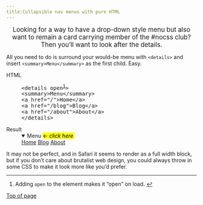 ```yaml
---
title:Collapsible nav menus with pure HTML
---
```

<p align="center"><big itemprop="description">Looking for a way to have a drop-down style menu but also want to remain a card carrying member of the #nocss club? Then you’ll want to look after the details.</big></p>

<p>All you need to do is surround your would-be menu with <code>&lt;details&gt;</code> and insert <code>&lt;summary&gt;<var title="Or something else">Menu</var>&lt;/summary&gt;</code> as the first child. Easy.</p>

<p>
<dl>
<dt>HTML<dd>
<pre>&lt;details open<sup><a href="#fn:1" name="fnref:1">1</a></sup>&gt;
&lt;summary&gt;Menu&lt;/summary&gt;
&lt;a href="/"&gt;Home&lt;/a&gt;
&lt;a href="/blog"&gt;Blog&lt;/a&gt;
&lt;a href="/about"&gt;About&lt;/a&gt;
&lt;/details&gt;</pre>

<dt>Result<dd>
<details open>
<summary>Menu <mark>← <em>click here</em>&nbsp;</mark></summary>
<a href="/">Home</a>
<a href="/blog">Blog</a>
<a href="/about">About</a>
</details>
</dl>
</p>

<p>It may not be perfect, and in Safari it seems to render as a full width block, but if you don’t care about brutalist web design, you  could always throw in some CSS to make it look more like you’d prefer.</p>

<hr color="silver" size="0.5px">

<ol aria-label="Footnotes">
<li id="fn:1">Adding <code>open</code> to the element makes it “open” on load. <a href="#fnref:1">↩</a></li>
</ol>

<a href="#top" id="bottom" accesskey="g" aria-label="Back to top of page">Top of page</a>